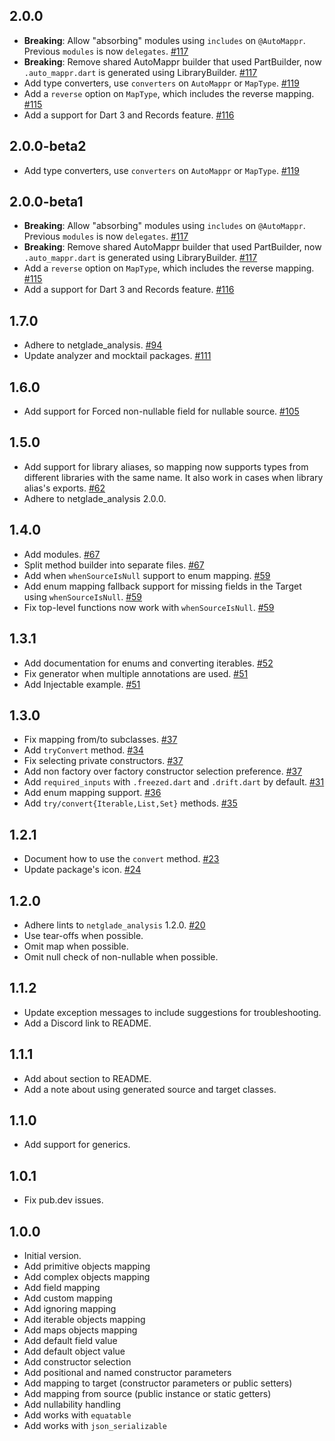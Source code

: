 [//]: # (## Unreleased)

## 2.0.0
- **Breaking**: Allow "absorbing" modules using `includes` on `@AutoMappr`. Previous `modules` is now `delegates`. [#117](https://github.com/netglade/auto_mappr/pull/117)
- **Breaking**: Remove shared AutoMappr builder that used PartBuilder, now `.auto_mappr.dart` is generated using LibraryBuilder. [#117](https://github.com/netglade/auto_mappr/pull/117)
- Add type converters, use `converters` on `AutoMappr` or `MapType`. [#119](https://github.com/netglade/auto_mappr/pull/119)
- Add a `reverse` option on `MapType`, which includes the reverse mapping. [#115](https://github.com/netglade/auto_mappr/pull/115)
- Add a support for Dart 3 and Records feature. [#116](https://github.com/netglade/auto_mappr/pull/116)

## 2.0.0-beta2
- Add type converters, use `converters` on `AutoMappr` or `MapType`. [#119](https://github.com/netglade/auto_mappr/pull/119)

## 2.0.0-beta1
- **Breaking**: Allow "absorbing" modules using `includes` on `@AutoMappr`. Previous `modules` is now `delegates`. [#117](https://github.com/netglade/auto_mappr/pull/117)
- **Breaking**: Remove shared AutoMappr builder that used PartBuilder, now `.auto_mappr.dart` is generated using LibraryBuilder. [#117](https://github.com/netglade/auto_mappr/pull/117)
- Add a `reverse` option on `MapType`, which includes the reverse mapping. [#115](https://github.com/netglade/auto_mappr/pull/115)
- Add a support for Dart 3 and Records feature. [#116](https://github.com/netglade/auto_mappr/pull/116)

## 1.7.0
- Adhere to netglade_analysis. [#94](https://github.com/netglade/auto_mappr/pull/94)
- Update analyzer and mocktail packages. [#111](https://github.com/netglade/auto_mappr/pull/111)

## 1.6.0
- Add support for Forced non-nullable field for nullable source. [#105](https://github.com/netglade/auto_mappr/pull/105)

## 1.5.0
- Add support for library aliases, so mapping now supports types from different libraries with the same name.
It also work in cases when library alias's exports. [#62](https://github.com/netglade/auto_mappr/pull/62)
- Adhere to netglade_analysis 2.0.0.

## 1.4.0
- Add modules. [#67](https://github.com/netglade/auto_mappr/pull/67)
- Split method builder into separate files. [#67](https://github.com/netglade/auto_mappr/pull/67)
- Add when `whenSourceIsNull` support to enum mapping. [#59](https://github.com/netglade/auto_mappr/pull/59)
- Add enum mapping fallback support for missing fields in the Target using `whenSourceIsNull`. [#59](https://github.com/netglade/auto_mappr/pull/59)
- Fix top-level functions now work with `whenSourceIsNull`. [#59](https://github.com/netglade/auto_mappr/pull/59)

## 1.3.1
- Add documentation for enums and converting iterables. [#52](https://github.com/netglade/auto_mappr/pull/52)
- Fix generator when multiple annotations are used. [#51](https://github.com/netglade/auto_mappr/pull/51)
- Add Injectable example. [#51](https://github.com/netglade/auto_mappr/pull/51)

## 1.3.0
- Fix mapping from/to subclasses. [#37](https://github.com/netglade/auto_mappr/pull/37/)
- Add `tryConvert` method. [#34](https://github.com/netglade/auto_mappr/pull/34)
- Fix selecting private constructors. [#37](https://github.com/netglade/auto_mappr/pull/37)
- Add non factory over factory constructor selection preference. [#37](https://github.com/netglade/auto_mappr/pull/37)
- Add `required_inputs` with `.freezed.dart` and `.drift.dart` by default. [#31](https://github.com/netglade/auto_mappr/pull/31)
- Add enum mapping support. [#36](https://github.com/netglade/auto_mappr/pull/36)
- Add `try/convert{Iterable,List,Set}` methods. [#35](https://github.com/netglade/auto_mappr/pull/35)

## 1.2.1
- Document how to use the `convert` method. [#23](https://github.com/netglade/auto_mappr/pull/23)
- Update package's icon. [#24](https://github.com/netglade/auto_mappr/pull/24)

## 1.2.0
- Adhere lints to `netglade_analysis` 1.2.0. [#20](https://github.com/netglade/auto_mappr/pull/20)
- Use tear-offs when possible.
- Omit map when possible.
- Omit null check of non-nullable when possible.

## 1.1.2
- Update exception messages to include suggestions for troubleshooting.
- Add a Discord link to README.

## 1.1.1
- Add about section to README.
- Add a note about using generated source and target classes.

## 1.1.0
- Add support for generics.

## 1.0.1
- Fix pub.dev issues.

## 1.0.0
- Initial version.
- Add primitive objects mapping
- Add complex objects mapping
- Add field mapping
- Add custom mapping
- Add ignoring mapping
- Add iterable objects mapping
- Add maps objects mapping
- Add default field value
- Add default object value
- Add constructor selection
- Add positional and named constructor parameters
- Add mapping to target (constructor parameters or public setters)
- Add mapping from source (public instance or static getters)
- Add nullability handling
- Add works with `equatable`
- Add works with `json_serializable`
